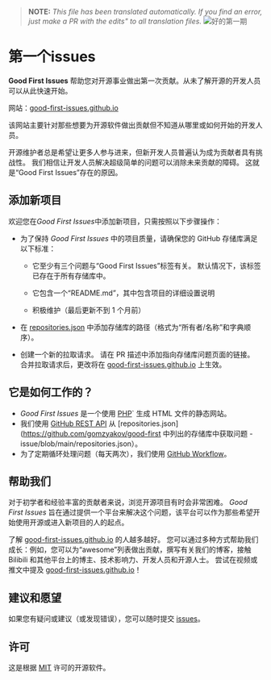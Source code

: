 >**NOTE:** _This file has been translated automatically. If you find an error, just make a PR with the edits" to all translation files._
![好的第一期](../assets/github/social-preview.png)

# 第一个issues

**Good First Issues** 帮助您对开源事业做出第一次贡献。从未了解开源的开发人员可以从此快速开始。

网站：[good-first-issues.github.io](https://good-first-issues.github.io)

该网站主要针对那些想要为开源软件做出贡献但不知道从哪里或如何开始的开发人员。

开源维护者总是希望让更多人参与进来，但新开发人员普遍认为成为贡献者具有挑战性。 我们相信让开发人员解决超级简单的问题可以消除未来贡献的障碍。 这就是“Good First Issues”存在的原因。

## 添加新项目

欢迎您在*Good First Issues*中添加新项目，只需按照以下步骤操作：

- 为了保持 *Good First Issues* 中的项目质量，请确保您的 GitHub 存储库满足以下标准：

     - 它至少有三个问题与“Good First Issues”标签有关。 默认情况下，该标签已存在于所有存储库中。

     - 它包含一个“README.md”，其中包含项目的详细设置说明

     - 积极维护（最后更新不到 1 个月前）

- 在 [repositories.json](https://github.com/gomzyakov/good-first-issue/blob/main/repositories.json) 中添加存储库的路径（格式为“所有者/名称”和字典顺序）。

- 创建一个新的拉取请求。 请在 PR 描述中添加指向存储库问题页面的链接。 合并拉取请求后，更改将在 [good-first-issues.github.io](https://good-first-issues.github.io) 上生效。

## 它是如何工作的？

- *Good First Issues* 是一个使用 [PHP](https://www.php.net)` 生成 HTML 文件的静态网站。
- 我们使用 [GitHub REST API](https://docs.github.com/en/rest) 从 [repositories.json](https://github.com/gomzyakov/good-first 中列出的存储库中获取问题 -issue/blob/main/repositories.json）。
- 为了定期循环处理问题（每天两次），我们使用 [GitHub Workflow](https://docs.github.com/en/actions/using-workflows)。

## 帮助我们

对于初学者和经验丰富的贡献者来说，浏览开源项目有时会非常困难。 *Good First Issues* 旨在通过提供一个平台来解决这个问题，该平台可以作为那些希望开始使用开源或进入新项目的人的起点。

了解 [good-first-issues.github.io](https://good-first-issues.github.io) 的人越多越好。 您可以通过多种方式帮助我们成长：例如，您可以为“awesome”列表做出贡献，撰写有关我们的博客，接触 Bilibili 和其他平台上的博主、技术影响力、开发人员和开源人士。 尝试在视频或推文中提及 [good-first-issues.github.io](https://good-first-issues.github.io)！

## 建议和愿望

如果您有疑问或建议（或发现错误），您可以随时提交 [issues](https://github.com/good-first-issues/good-first-issues.github.io/issues)。

## 许可

这是根据 [MIT](https://github.com/good-first-issues/good-first-issues.github.io/blob/main/LICENSE) 许可的开源软件。
